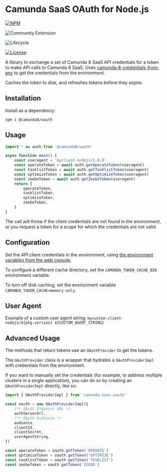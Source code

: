 # Camunda SaaS OAuth for Node.js

[![NPM](https://nodei.co/npm/camunda-saas-oauth.png)](https://npmjs.org/package/camunda-saas-oauth)

![Community Extension](https://img.shields.io/badge/Community%20Extension-An%20open%20source%20community%20maintained%20project-FF4700)

![Lifecycle](https://img.shields.io/badge/Lifecycle-Stable-brightgreen)

[![License](https://img.shields.io/badge/License-Apache%202.0-blue.svg)](https://opensource.org/licenses/Apache-2.0)

A library to exchange a set of Camunda 8 SaaS API credentials for a token to make API calls to Camunda 8 SaaS. Uses [camunda-8-credentials-from-env](https://github.com/camunda-community-hub/camunda-8-credentials-from-env) to get the credentials from the environment.

Caches the token to disk, and refreshes tokens before they expire.

## Installation

Install as a dependency:

```
npm i @camunda8/oauth
```

## Usage

```typescript
import * as auth from '@camunda8/oauth'

async function main() {
	const useragent = 'myclient-nodejs/1.0.0'
	const operateToken = await auth.getOperateToken(useragent)
	const tasklistToken = await auth.getTasklistToken(useragent)
	const optimizeToken = await auth.getOptimizeToken(useragent)
	const zeebeToken = await auth.getZeebeToken(useragent)
	return {
		operateToken,
		tasklistToken,
		optimizeToken,
		zeebeToken,
	}
}
```

The call will throw if the client credentials are not found in the environment, or you request a token for a scope for which the credentials are not valid.

## Configuration

Set the API client credentials in the environment, using [the environment variables from the web console](https://docs.camunda.io/docs/components/console/manage-clusters/manage-api-clients/).

To configure a different cache directory, set the `CAMUNDA_TOKEN_CACHE_DIR` environment variable.

To turn off disk caching, set the environment variable `CAMUNDA_TOKEN_CACHE=memory-only`.

## User Agent

Example of a custom user agent string: `mycustom-client-nodejs/${pkg.version} ${CUSTOM_AGENT_STRING}`

## Advanced Usage

The methods that return tokens use an `OAuthProvider` to get the tokens.

The `OAuthProvider` class is a wrapper that hydrates a `OAuthProviderImpl` with credentials from the environment.

If you want to manually set the credentials (for example, to address multiple clusters in a single application), you can do so by creating an `OAuthProviderImpl` directly, like so:

```typescript
import { OAuthProviderImpl } from 'camunda-saas-oauth'

const oauth = new OAuthProviderImpl({
	/** OAuth Endpoint URL */
	authServerUrl,
	/** OAuth Audience */
	audience,
	clientId,
	clientSecret,
	userAgentString,
})

const operateToken = oauth.getToken('OPERATE')
const optimizeToken = oauth.getToken('OPTIMIZE')
const tasklistToken = oauth.getToken('TASKLIST')
const zeebeToken = oauth.getToken('ZEEBE')
```
